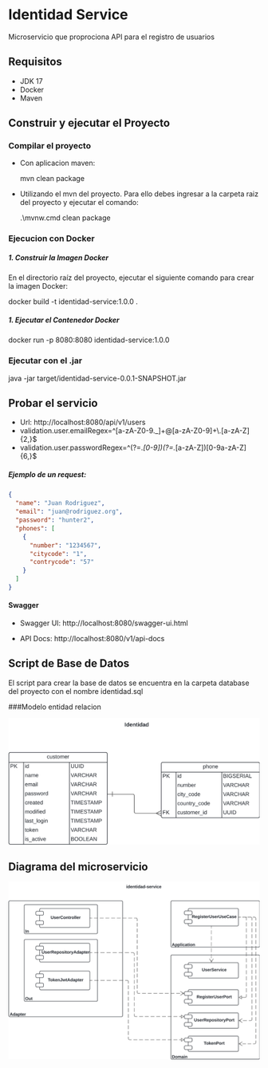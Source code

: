 # Identidad Service

Microservicio que proprociona API para el registro de usuarios

## Requisitos

- JDK 17
- Docker
- Maven


## Construir y ejecutar el Proyecto

### Compilar el proyecto

 - Con aplicacion maven: 

	mvn clean package

 - Utilizando el mvn del proyecto. Para ello debes ingresar a la carpeta raiz del proyecto y ejecutar el comando:
 
	.\mvnw.cmd clean package
 

### Ejecucion con Docker

##### 1. Construir la Imagen Docker

En el directorio raíz del proyecto, ejecutar el siguiente comando para crear la imagen Docker:

docker build -t identidad-service:1.0.0 .


##### 1. Ejecutar el Contenedor Docker

docker run -p 8080:8080 identidad-service:1.0.0


### Ejecutar con el .jar

java -jar target/identidad-service-0.0.1-SNAPSHOT.jar


## Probar el servicio

  - Url: http://localhost:8080/api/v1/users
  - validation.user.emailRegex=^[a-zA-Z0-9._]+@[a-zA-Z0-9]+\\.[a-zA-Z]{2,}$
  - validation.user.passwordRegex=^(?=.*[0-9])(?=.*[a-zA-Z])[0-9a-zA-Z]{6,}$

##### Ejemplo de un request:

```json
{
  "name": "Juan Rodriguez",
  "email": "juan@rodriguez.org",
  "password": "hunter2",
  "phones": [
    {
      "number": "1234567",
      "citycode": "1",
      "contrycode": "57"
    }
  ]
}
```

#### Swagger

  - Swagger UI: http://localhost:8080/swagger-ui.html

  - API Docs: http://localhost:8080/v1/api-docs  


## Script de Base de Datos

El script para crear la base de datos se encuentra en la carpeta database del proyecto con el nombre identidad.sql

###Modelo entidad relacion

![identidad](database/identidad.jpeg)


## Diagrama del microservicio

![identidad-service](identidad-service.jpeg)








